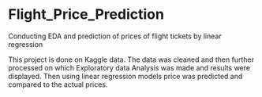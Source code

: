 # Flight_Price_Prediction
Conducting EDA and prediction of prices of flight tickets by linear regression

This project is done on Kaggle data. The data was cleaned and then further processed on which Exploratory data Analysis was made and results were displayed. Then using linear regression models price was predicted and compared to the actual prices.
